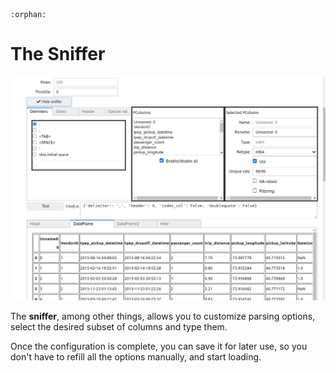 ```{eval-rst}
:orphan:
```

# The Sniffer
![](viz_images/sniffer.png)

The **sniffer**, among other things, allows you to customize parsing options, select the desired subset of columns and type them.

Once the configuration is complete, you can save it for later use, so you don't have to refill all the options manually, and start loading.

